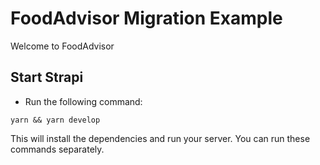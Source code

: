 # FoodAdvisor Migration Example

Welcome to FoodAdvisor

## Start Strapi

- Run the following command:

```
yarn && yarn develop
```

This will install the dependencies and run your server. You can run these commands separately.
